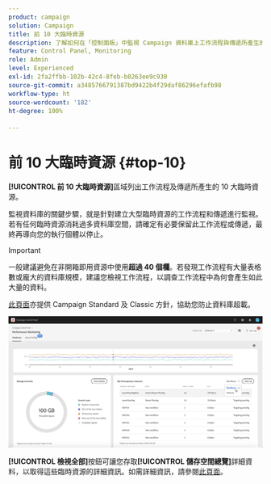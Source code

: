 ```yaml
---
product: campaign
solution: Campaign
title: 前 10 大臨時資源
description: 了解如何在「控制面板」中監視 Campaign 資料庫上工作流程與傳遞所產生的 10 大臨時資源。
feature: Control Panel, Monitoring
role: Admin
level: Experienced
exl-id: 2fa2ffbb-102b-42c4-8feb-b0263ee9c930
source-git-commit: a3485766791387bd9422b4f29daf86296efafb98
workflow-type: ht
source-wordcount: '182'
ht-degree: 100%

---
```


# 前 10 大臨時資源 {#top-10}

**[!UICONTROL 前 10 大臨時資源]**&#x200B;區域列出工作流程及傳遞所產生的 10 大臨時資源。

監視資料庫的關鍵步驟，就是針對建立大型臨時資源的工作流程和傳遞進行監視。若有任何臨時資源消耗過多資料庫空間，請確定有必要保留此工作流程或傳遞，最終再導向您的執行個體以停止。

>[!IMPORTANT]
>
>一般建議避免在非開箱即用資源中使用&#x200B;**超過 40 個欄**。若發現工作流程有大量表格數或龐大的資料庫規模，建議您檢視工作流程，以調查工作流程中為何會產生如此大量的資料。
>
>[此頁面](database-preventing-overload.md)亦提供 Campaign Standard 及 Classic 方針，協助您防止資料庫超載。

![](assets/database-top10.png)

**[!UICONTROL 檢視全部]**&#x200B;按鈕可讓您存取&#x200B;**[!UICONTROL 儲存空間總覽]**&#x200B;詳細資料，以取得這些臨時資源的詳細資訊。如需詳細資訊，請參閱[此頁面](database-storage-overview.md)。
